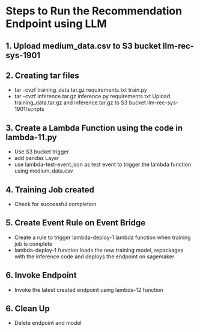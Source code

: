 # Steps to Run the Recommendation Endpoint using LLM

## 1. Upload medium_data.csv to S3 bucket llm-rec-sys-1901
## 2. Creating tar files
- tar -cvzf training_data.tar.gz requirements.txt train.py
- tar -cvzf inference.tar.gz inference.py requirements.txt
Upload training_data.tar.gz and inference.tar.gz to S3 bucket llm-rec-sys-1901/scripts
## 3. Create a Lambda Function using the code in lambda-11.py
 - Use S3 bucket trigger
 - add pandas Layer
 - use lambda-test-event.json as test event to trigger the lambda function using medium_data.csv
## 4. Training Job created 
 - Check for successful completion
## 5. Create Event Rule on Event Bridge
 - Create a rule to trigger lambda-deploy-1 lambda function when training job is complete
 - lambda-deploy-1 function loads the new training model, repackages with the inference code 
and deploys the endpoint on sagemaker
## 6. Invoke Endpoint
 - Invoke the latest created endpoint using lambda-12 function
## 6. Clean Up
 - Delete endpoint and model